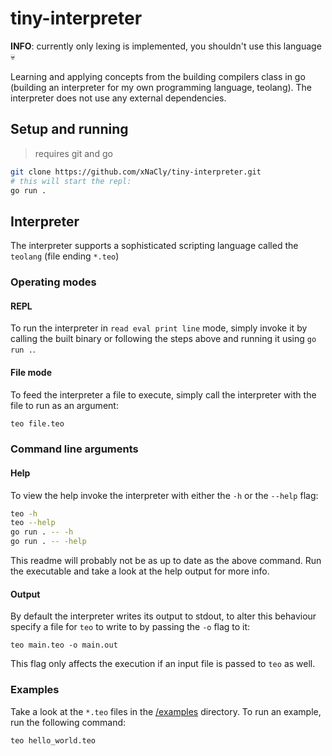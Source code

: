 # tiny-interpreter

**INFO**: currently only lexing is implemented, you shouldn't use this language 💀

Learning and applying concepts from the building compilers class in go (building an interpreter for my own programming language, teolang).
The interpreter does not use any external dependencies.

## Setup and running

> requires git and go

```bash
git clone https://github.com/xNaCly/tiny-interpreter.git
# this will start the repl:
go run .
```

## Interpreter

The interpreter supports a sophisticated scripting language called the `teolang` (file ending `*.teo`)

### Operating modes

#### REPL

To run the interpreter in `read eval print line` mode, simply invoke it by calling the built binary or following the steps above and running it using `go run .`.

#### File mode

To feed the interpreter a file to execute, simply call the interpreter with the file to run as an argument:

```bash
teo file.teo
```

### Command line arguments

#### Help

To view the help invoke the interpreter with either the `-h` or the `--help` flag:

```bash
teo -h
teo --help
go run . -- -h
go run . -- -help
```

This readme will probably not be as up to date as the above command. Run the executable and take a look at the help output for more info.

#### Output

By default the interpreter writes its output to stdout, to alter this behaviour specify a file for `teo` to write to by passing the `-o` flag to it:

```
teo main.teo -o main.out
```

This flag only affects the execution if an input file is passed to `teo` as well.

### Examples

Take a look at the `*.teo` files in the [/examples](/examples) directory. To run an example, run the following command:

```
teo hello_world.teo
```

